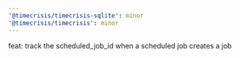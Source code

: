 ```yaml
---
'@timecrisis/timecrisis-sqlite': minor
'@timecrisis/timecrisis': minor
---
```


feat: track the scheduled_job_id when a scheduled job creates a job
